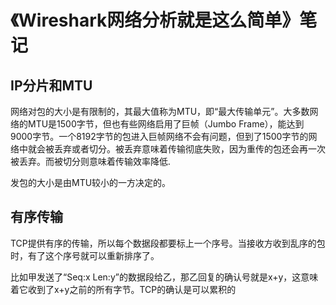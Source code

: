 # 《Wireshark网络分析就是这么简单》笔记

## IP分片和MTU

网络对包的大小是有限制的，其最大值称为MTU，即“最大传输单元”。大多数网络的MTU是1500字节，但也有些网络启用了巨帧（Jumbo Frame），能达到9000字节。一个8192字节的包进入巨帧网络不会有问题，但到了1500字节的网络中就会被丢弃或者切分。被丢弃意味着传输彻底失败，因为重传的包还会再一次被丢弃。而被切分则意味着传输效率降低.

发包的大小是由MTU较小的一方决定的。

## 有序传输

TCP提供有序的传输，所以每个数据段都要标上一个序号。当接收方收到乱序的包时，有了这个序号就可以重新排序了。

比如甲发送了“Seq:x Len:y”的数据段给乙，那乙回复的确认号就是x+y，这意味着它收到了x+y之前的所有字节。TCP的确认是可以累积的